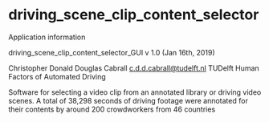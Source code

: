 # driving_scene_clip_content_selector

Application information

driving_scene_clip_content_selector_GUI v 1.0 (Jan 16th, 2019)

Christopher Donald Douglas Cabrall c.d.d.cabrall@tudelft.nl TUDelft Human Factors of Automated Driving

Software for selecting a video clip from an annotated library or driving video scenes. A total of 38,298 seconds of driving footage were annotated for their contents by around 200 crowdworkers from 46 countries
